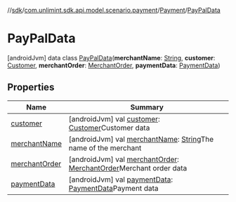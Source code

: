 //[sdk](../../../../index.md)/[com.unlimint.sdk.api.model.scenario.payment](../../index.md)/[Payment](../index.md)/[PayPalData](index.md)



# PayPalData  
 [androidJvm] data class [PayPalData](index.md)(**merchantName**: [String](https://kotlinlang.org/api/latest/jvm/stdlib/kotlin/-string/index.html), **customer**: [Customer](../../../com.unlimint.sdk.api.model/-customer/index.md), **merchantOrder**: [MerchantOrder](../../../com.unlimint.sdk.api.model/-merchant-order/index.md), **paymentData**: [PaymentData](../../-payment-data/index.md))   


## Properties  
  
|  Name |  Summary | 
|---|---|
| <a name="com.unlimint.sdk.api.model.scenario.payment/Payment.PayPalData/customer/#/PointingToDeclaration/"></a>[customer](customer.md)| <a name="com.unlimint.sdk.api.model.scenario.payment/Payment.PayPalData/customer/#/PointingToDeclaration/"></a> [androidJvm] val [customer](customer.md): [Customer](../../../com.unlimint.sdk.api.model/-customer/index.md)Customer data   <br>|
| <a name="com.unlimint.sdk.api.model.scenario.payment/Payment.PayPalData/merchantName/#/PointingToDeclaration/"></a>[merchantName](merchant-name.md)| <a name="com.unlimint.sdk.api.model.scenario.payment/Payment.PayPalData/merchantName/#/PointingToDeclaration/"></a> [androidJvm] val [merchantName](merchant-name.md): [String](https://kotlinlang.org/api/latest/jvm/stdlib/kotlin/-string/index.html)The name of the merchant   <br>|
| <a name="com.unlimint.sdk.api.model.scenario.payment/Payment.PayPalData/merchantOrder/#/PointingToDeclaration/"></a>[merchantOrder](merchant-order.md)| <a name="com.unlimint.sdk.api.model.scenario.payment/Payment.PayPalData/merchantOrder/#/PointingToDeclaration/"></a> [androidJvm] val [merchantOrder](merchant-order.md): [MerchantOrder](../../../com.unlimint.sdk.api.model/-merchant-order/index.md)Merchant order data   <br>|
| <a name="com.unlimint.sdk.api.model.scenario.payment/Payment.PayPalData/paymentData/#/PointingToDeclaration/"></a>[paymentData](payment-data.md)| <a name="com.unlimint.sdk.api.model.scenario.payment/Payment.PayPalData/paymentData/#/PointingToDeclaration/"></a> [androidJvm] val [paymentData](payment-data.md): [PaymentData](../../-payment-data/index.md)Payment data   <br>|

